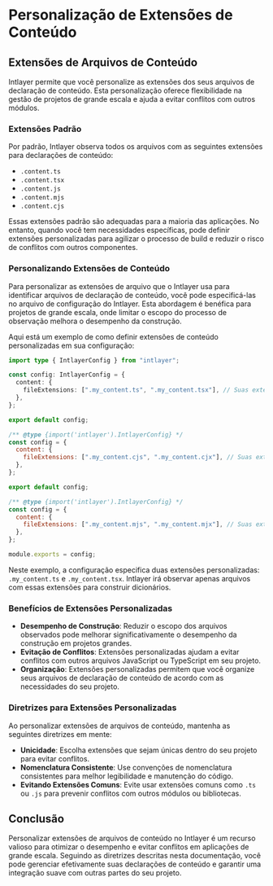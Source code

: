 # Personalização de Extensões de Conteúdo

## Extensões de Arquivos de Conteúdo

Intlayer permite que você personalize as extensões dos seus arquivos de declaração de conteúdo. Esta personalização oferece flexibilidade na gestão de projetos de grande escala e ajuda a evitar conflitos com outros módulos.

### Extensões Padrão

Por padrão, Intlayer observa todos os arquivos com as seguintes extensões para declarações de conteúdo:

- `.content.ts`
- `.content.tsx`
- `.content.js`
- `.content.mjs`
- `.content.cjs`

Essas extensões padrão são adequadas para a maioria das aplicações. No entanto, quando você tem necessidades específicas, pode definir extensões personalizadas para agilizar o processo de build e reduzir o risco de conflitos com outros componentes.

### Personalizando Extensões de Conteúdo

Para personalizar as extensões de arquivo que o Intlayer usa para identificar arquivos de declaração de conteúdo, você pode especificá-las no arquivo de configuração do Intlayer. Esta abordagem é benéfica para projetos de grande escala, onde limitar o escopo do processo de observação melhora o desempenho da construção.

Aqui está um exemplo de como definir extensões de conteúdo personalizadas em sua configuração:

```typescript fileName="intlayer.config.ts" codeFormat="typescript"
import type { IntlayerConfig } from "intlayer";

const config: IntlayerConfig = {
  content: {
    fileExtensions: [".my_content.ts", ".my_content.tsx"], // Suas extensões personalizadas
  },
};

export default config;
```

```javascript fileName="intlayer.config.mjs" codeFormat="esm"
/** @type {import('intlayer').IntlayerConfig} */
const config = {
  content: {
    fileExtensions: [".my_content.cjs", ".my_content.cjx"], // Suas extensões personalizadas
  },
};

export default config;
```

```javascript fileName="intlayer.config.cjs" codeFormat="commonjs"
/** @type {import('intlayer').IntlayerConfig} */
const config = {
  content: {
    fileExtensions: [".my_content.mjs", ".my_content.mjx"], // Suas extensões personalizadas
  },
};

module.exports = config;
```

Neste exemplo, a configuração especifica duas extensões personalizadas: `.my_content.ts` e `.my_content.tsx`. Intlayer irá observar apenas arquivos com essas extensões para construir dicionários.

### Benefícios de Extensões Personalizadas

- **Desempenho de Construção**: Reduzir o escopo dos arquivos observados pode melhorar significativamente o desempenho da construção em projetos grandes.
- **Evitação de Conflitos**: Extensões personalizadas ajudam a evitar conflitos com outros arquivos JavaScript ou TypeScript em seu projeto.
- **Organização**: Extensões personalizadas permitem que você organize seus arquivos de declaração de conteúdo de acordo com as necessidades do seu projeto.

### Diretrizes para Extensões Personalizadas

Ao personalizar extensões de arquivos de conteúdo, mantenha as seguintes diretrizes em mente:

- **Unicidade**: Escolha extensões que sejam únicas dentro do seu projeto para evitar conflitos.
- **Nomenclatura Consistente**: Use convenções de nomenclatura consistentes para melhor legibilidade e manutenção do código.
- **Evitando Extensões Comuns**: Evite usar extensões comuns como `.ts` ou `.js` para prevenir conflitos com outros módulos ou bibliotecas.

## Conclusão

Personalizar extensões de arquivos de conteúdo no Intlayer é um recurso valioso para otimizar o desempenho e evitar conflitos em aplicações de grande escala. Seguindo as diretrizes descritas nesta documentação, você pode gerenciar efetivamente suas declarações de conteúdo e garantir uma integração suave com outras partes do seu projeto.
